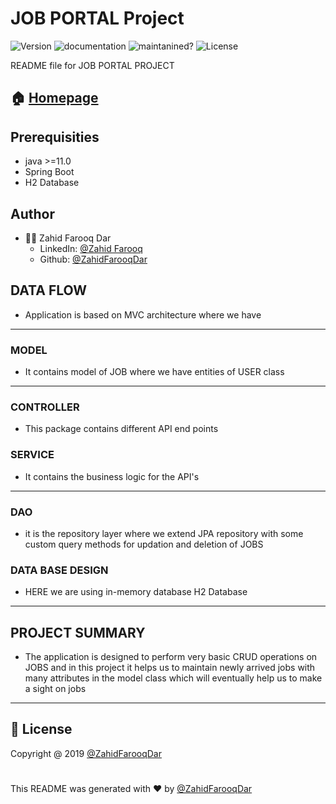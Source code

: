 # JOB PORTAL Project
![Version](https://img.shields.io/static/v1?label=java-version&message=%3E=11&color=blue) ![documentation](https://img.shields.io/static/v1?label=documentation&message=yes&color=green) ![maintanined?](https://img.shields.io/static/v1?label=maintained?&message=yes&color=green) ![License](https://img.shields.io/static/v1?label=license&message=ZAHID&color=orange)

README file for JOB PORTAL PROJECT
## 🏠  [Homepage](https://github.com/ZahidFarooqDar/weekly-tests/tree/main/JobPortal)
## Prerequisities
* java >=11.0
* Spring Boot
* H2 Database

## Author

* 🙍‍♂️ Zahid Farooq Dar
  * LinkedIn: [@Zahid Farooq](https://www.linkedin.com/in/zahid-farooq-dar/)
  * Github: [@ZahidFarooqDar](https://github.com/ZahidFarooqDar)

## DATA FLOW
* Application is based on MVC architecture where we have
---
### MODEL
* It contains model of JOB where we have entities of USER class
---
### CONTROLLER
* This package contains different API end points 

### SERVICE
* It contains the business logic for the API's
---
### DAO 
* it is the repository layer where we extend JPA repository with some custom query methods for updation and deletion of JOBS

### DATA BASE DESIGN
* HERE we are using in-memory database H2 Database 
---

## PROJECT SUMMARY
* The application is designed to perform very basic CRUD operations on JOBS and in this project it helps us to maintain newly arrived jobs with many attributes in the model class
which will eventually help us to make a sight on jobs 
---
## 📝 License

 Copyright @ 2019 [@ZahidFarooqDar](https://github.com/ZahidFarooqDar)


# 

This README was generated with ❤️ by [@ZahidFarooqDar](https://github.com/ZahidFarooqDar)
